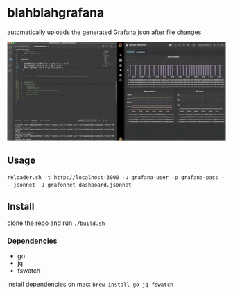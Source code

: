 # blahblahgrafana

automatically uploads the generated Grafana json after file changes

![a cool demo showing here that you are missing](pic/reduced-rec.gif)


## Usage

`reloader.sh -t http://localhost:3000 -u grafana-user -p grafana-pass -- jsonnet -J grafonnet dashboard.jsonnet`

## Install
clone the repo and run `./build.sh`

### Dependencies

- go
- jq
- fswatch

install dependencies on mac:
`brew install go jq fswatch`

